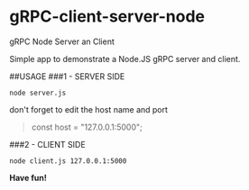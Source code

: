 # gRPC-client-server-node
 gRPC Node Server an Client

Simple app to demonstrate a Node.JS gRPC server and client.

##USAGE
###1 - SERVER SIDE

`node server.js`

don't forget to edit the host name and port
>   const host = "127.0.0.1:5000";

###2 - CLIENT SIDE

`node client.js 127.0.0.1:5000`

**Have fun!**